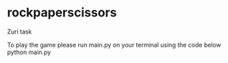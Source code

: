 # rockpaperscissors
Zuri task

To play the game please run main.py on your terminal using the code below
python main.py
